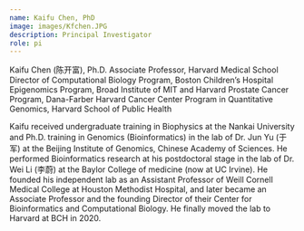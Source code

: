 ```yaml
---
name: Kaifu Chen, PhD
image: images/Kfchen.JPG
description: Principal Investigator
role: pi
---
```

Kaifu Chen (陈开富), Ph.D.
Associate Professor, Harvard Medical School 
Director of Computational Biology Program, Boston Children’s Hospital
Epigenomics Program, Broad Institute of MIT and Harvard
Prostate Cancer Program, Dana-Farber Harvard Cancer Center
Program in Quantitative Genomics, Harvard School of Public Health

Kaifu received undergraduate training in Biophysics at the Nankai University and Ph.D. training in Genomics (Bioinformatics) in the lab of Dr. Jun Yu (于军) at the Beijing Institute of Genomics, Chinese Academy of Sciences. He performed Bioinformatics research at his postdoctoral stage in the lab of Dr. Wei Li (李蔚) at the Baylor College of medicine (now at UC Irvine). He founded his independent lab as an Assistant Professor of Weill Cornell Medical College at Houston Methodist Hospital, and later became an Associate Professor and the founding Director of their Center for Bioinformatics and Computational Biology. He finally moved the lab to Harvard at BCH in 2020. 

